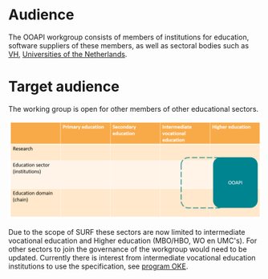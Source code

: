 # Audience

The OOAPI workgroup consists of members of institutions for education, software suppliers of these members, as well as sectoral bodies such as [VH](https://www.vereniginghogescholen.nl/), [Universities of the Netherlands](https://www.universiteitenvannederland.nl/en).

# Target audience
The working group is open for other members of other educational sectors.

![OOAPI positioning in sectoral domains](../_media/ooapi_sector_mapping.png)

Due to the scope of SURF these sectors are now limited to intermediate vocational education and Higher education (MBO/HBO, WO en UMC's). For other sectors to join the governance of the workgroup would need to be updated.
Currently there is interest from intermediate vocational education institutions to use the specification, see [program OKE](https://github.com/NetwerkExamineringDigitalisering/NED-OOAPI).
